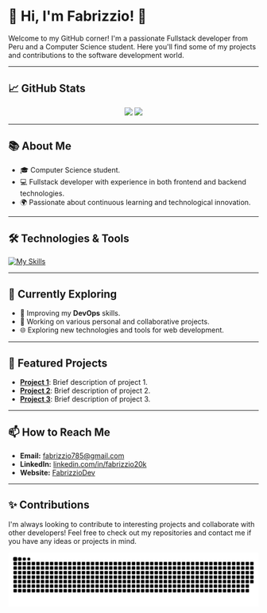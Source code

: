 # 🌟 Hi, I'm Fabrizzio! 🌟

Welcome to my GitHub corner! I'm a passionate Fullstack developer from Peru and a Computer Science student. Here you'll find some of my projects and contributions to the software development world.

---

## 📈 GitHub Stats

<div align="center">

<img src="https://github-readme-stats-eight-theta.vercel.app/api?username=Fabrizzio20k&show_icons=true&theme=tokyonight&include_all_commits=true&count_private=true" height="180em"/>
<img src="https://github-readme-stats.vercel.app/api/top-langs/?username=Fabrizzio20k&theme=tokyonight&hide_border=false&layout=compact" height="180em"/>

</div>

---

## 📚 About Me

- 🎓 Computer Science student.
- 💻 Fullstack developer with experience in both frontend and backend technologies.
- 🌍 Passionate about continuous learning and technological innovation.

---

## 🛠️ Technologies & Tools

[![My Skills](https://skillicons.dev/icons?i=react,vue,html,css,js,nodejs,express,django,flask,mysql,postgres,mongodb,docker,aws,git,github,vscode)](https://skillicons.dev)

---

## 🌱 Currently Exploring

- 🚀 Improving my **DevOps** skills.
- 💼 Working on various personal and collaborative projects.
- 🌐 Exploring new technologies and tools for web development.

---

## 📂 Featured Projects

- **[Project 1](#)**: Brief description of project 1.
- **[Project 2](#)**: Brief description of project 2.
- **[Project 3](#)**: Brief description of project 3.

---

## 📫 How to Reach Me

- **Email:** [fabrizzio785@gmail.com](mailto:fabrizzio785@gmail.com)
- **LinkedIn:** [linkedin.com/in/fabrizzio20k](https://www.linkedin.com/in/fabrizzio20k/)
- **Website:** [FabrizzioDev](https://fabrizziodev.vercel.app/)

---

## ✨ Contributions

I'm always looking to contribute to interesting projects and collaborate with other developers! Feel free to check out my repositories and contact me if you have any ideas or projects in mind.

<picture>
  <source media="(prefers-color-scheme: dark)" srcset="https://raw.githubusercontent.com/Fabrizzio20k/Fabrizzio20k/output/github-contribution-grid-snake-dark.svg">
  <source media="(prefers-color-scheme: light)" srcset="https://raw.githubusercontent.com/Fabrizzio20k/Fabrizzio20k/output/github-contribution-grid-snake.svg">
  <img alt="github contribution grid snake animation" src="https://raw.githubusercontent.com/Fabrizzio20k/Fabrizzio20k/output/github-contribution-grid-snake.svg">
</picture>

